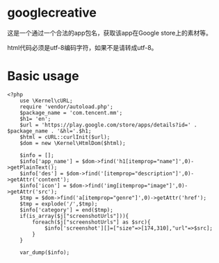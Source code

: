 # googlecreative
这是一个通过一个合法的app包名，获取该app在Google store上的素材等。

html代码必须是utf-8编码字符，如果不是请转成utf-8。


# Basic usage
	<?php
		use \Kernel\cURL;
		require 'vendor/autoload.php';
    	$package_name = 'com.tencent.mm';
		$h1= 'en';
    	$url = 'https://play.google.com/store/apps/details?id=' . $package_name . '&hl='.$h1;
    	$html = cURL::curlInit($url);
    	$dom = new \Kernel\HtmlDom($html);

    	$info = [];
    	$info['app_name'] = $dom->find('h1[itemprop="name"]',0)->getPlainText();
		$info['des'] = $dom->find('[itemprop="description"]',0)->getAttr('content');
		$info['icon'] = $dom->find('img[itemprop="image"]',0)->getAttr('src');
		$tmp = $dom->find('a[itemprop="genre"]',0)->getAttr('href');
		$tmp = explode('/',$tmp);
		$info['category'] = end($tmp);
		if(is_array($j["screenshotUrls"])){
			foreach($j["screenshotUrls"] as $src){
				$info['screenshot'][]=["size"=>[174,310],"url"=>$src];
			}
		}
		
		var_dump($info);
